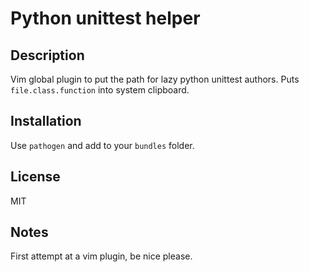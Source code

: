 # Python unittest helper


## Description

Vim global plugin to put the path for lazy python unittest authors.
Puts `file.class.function` into system clipboard.

## Installation

Use `pathogen` and add to your `bundles` folder.

## License

MIT

## Notes

First attempt at a vim plugin, be nice please.
